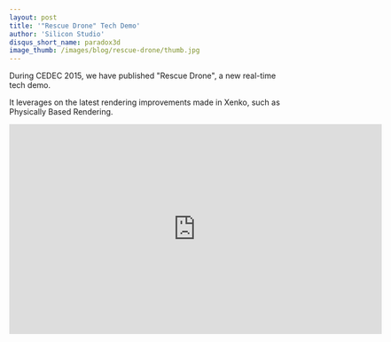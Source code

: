 ```yaml
---
layout: post
title: '"Rescue Drone" Tech Demo'
author: 'Silicon Studio'
disqus_short_name: paradox3d
image_thumb: /images/blog/rescue-drone/thumb.jpg
---
```


During CEDEC 2015, we have published "Rescue Drone", a new real-time tech demo.

It leverages on the latest rendering improvements made in Xenko, such as Physically Based Rendering.

<iframe width="672" height="378" src="https://www.youtube.com/embed/wOZ-s7Q4qWY?autoplay=0" frameborder="0" allowfullscreen></iframe>